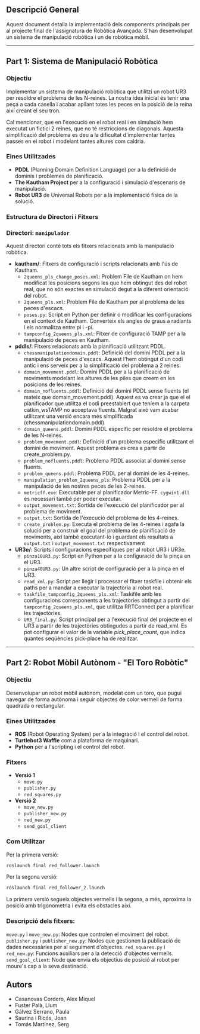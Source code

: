 ## Descripció General

Aquest document detalla la implementació dels components principals per al projecte final de l'assignatura de Robòtica Avançada. S'han desenvolupat un sistema de manipulació robòtica i un de robòtica mòbil.

---

## Part 1: Sistema de Manipulació Robòtica

### Objectiu

Implementar un sistema de manipulació robòtica que utilitzi un robot UR3 per resoldre el problema de les N-reines. La nostra idea inicial és tenir una peça a cada casella i acabar apilant totes les peces en la posició de la reina així creant el seu tron.

Cal mencionar, que en l'execució en el robot real i en simulació hem executat un fictici 2 reines, que no té restriccions de diagonals. Aquesta simplificació del problema es deu a la dificultat d'implementar tantes passes en el robot i modelant tantes altures com caldria.

### Eines Utilitzades

- **PDDL** (Planning Domain Definition Language) per a la definició de dominis i problemes de planificació.
- **The Kautham Project** per a la configuració i simulació d'escenaris de manipulació.
- **Robot UR3** de Universal Robots per a la implementació física de la solució.

### Estructura de Directori i Fitxers

### Directori: `manipulador`

Aquest directori conté tots els fitxers relacionats amb la manipulació robòtica.

- **kautham/**: Fitxers de configuració i scripts relacionats amb l'ús de Kautham.
    - `2queens_pls_change_poses.xml`: Problem File de Kautham on hem modificat les posicions segons les que hem obtingut des del robot real, que no són exactes en simulació degut a la diferent orientació del robot.
    - `2queens_pls.xml`: Problem File de Kautham per al problema de les peces d'escacs.
    - `poses.py`: Script en Python per definir o modificar les configuracions en el context de Kautham. Converteix els angles de graus a radiants i els normalitza entre pi i -pi.
    - `tampconfig_2queens_pls.xml`: Fitxer de configuració TAMP per a la manipulació de peces en Kautham.
- **pddls/**: Fitxers relacionats amb la planificació utilitzant PDDL.
    - `chessmanipulationdomain.pddl`: Definició del domini PDDL per a la manipulació de peces d'escacs. Aquest l'hem obtingut d'un codi antic i ens serveix per a la simplificació del problema a 2 reines.
    - `domain_movement.pddl`: Domini PDDL per a la planificació de moviments modelant les altures de les piles que creem en les posicions de les reines.
    - `domain_nofluents.pddl`: Definició del domini PDDL sense fluents (el mateix que domain_movement.pddl). Aquest es va crear ja que el el planificador que utilitza el codi preestablert que teníem a la carpeta catkin_wsTAMP no acceptava fluents. Malgrat això vam acabar utilitzant una versió encara més simplificada (chessmanipulationdomain.pddl)
    - `domain_queens.pddl`: Domini PDDL específic per resoldre el problema de les N-reines.
    - `problem_movement.pddl`: Definició d'un problema específic utilitzant el domini de moviment. Aquest problema es crea a partir de create_problem.py.
    - `problem_nofluents.pddl`: Problema PDDL associat al domini sense fluents.
    - `problem_queens.pddl`: Problema PDDL per al domini de les 4-reines.
    - `manipulation_problem_2queens_pls`: Problema PDDL per a la manipulació de les nostres peces de les 2-reines.
    - `metricff.exe`: Executable per al planificador Metric-FF. `cygwin1.dll` és necessari també per poder executar.
    - `output_movement.txt`: Sortida de l'execució del planificador per al problema de moviment.
    - `output.txt`: Sortida de l'execució del problema de les 4-reines.
    - `create_problem.py`: Executa el problema de les 4-reines i agafa la solució per a construir el goal del problema de planificació de moviments, així també executant-lo i guardant els resultats a `output.txt` i `output_movement.txt` respectivament
- **UR3e/**: Scripts i configuracions específiques per al robot UR3 i UR3e.
    - `pinza10UR3.py`: Script en Python per a la configuració de la pinça en el UR3.
    - `pinza40UR3.py`: Un altre script de configuració per a la pinça en el UR3.
    - `read_xml.py`: Script per llegir i processar el fitxer taskfile i obtenir els paths per a mandar a executar la trajectòria al robot real.
    - `taskfile_tampconfig_2queens_pls.xml`: Taskifile amb les configuracions corresponents a les trajectòries obtingut a partir del `tampconfig_2queens_pls.xml`, que utilitza RRTConnect per a planificar les trajectòries.
    - `UR3_final.py`: Script principal per a l'execució final del projecte en el UR3 a partir de les trajectòries obtingudes a partir de read_xml. Es pot configurar el valor de la variable *pick_place_count*, que indica quantes seqüències pick-place ha de realitzar.

---

## Part 2: Robot Mòbil Autònom - "El Toro Robòtic"

### Objectiu

Desenvolupar un robot mòbil autònom, modelat com un toro, que pugui navegar de forma autònoma i seguir objectes de color vermell de forma quadrada o rectangular.

### Eines Utilitzades

- **ROS** (Robot Operating System) per a la integració i el control del robot.
- **Turtlebot3 Waffle** com a plataforma de maquinari.
- **Python** per a l'scripting i el control del robot.

### Fitxers

- **Versió 1**
  - `move.py`
  - `publisher.py`
  - `red_squares.py`
- **Versió 2**
  - `move_new.py`
  - `publisher_new.py`
  - `red_new.py`
  - `send_goal_client`

### Com Utilitzar

Per la primera versió:

```bash
roslaunch final red_follower.launch
```

Per la segona versió:

```bash
roslaunch final red_follower_2.launch
```

La primera versió segueix objectes vermells i la segona, a més, aproxima la posició amb trigonometria i evita els obstacles així.

### Descripció dels fitxers:

`move.py` i `move_new.py`: Nodes que controlen el moviment del robot.
`publisher.py` i `publisher_new.py`: Nodes que gestionen la publicació de dades necessàries per al seguiment d'objectes.
`red_squares.py` i `red_new.py`: Funcions auxiliars per a la detecció d'objectes vermells.
`send_goal_client`: Node que envia els objectius de posició al robot per moure's cap a la seva destinació.


## Autors

- Casanovas Cordero, Alex Miquel
- Fuster Palà, Llum
- Gálvez Serrano, Paula
- Saurina i Ricós, Joan
- Tomás Martínez, Serg
